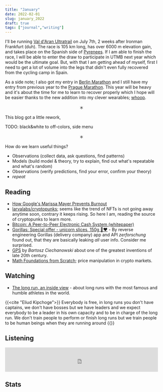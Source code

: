 ```yaml
---
title: "January"
date: 2022-02-01
slug: january_2022
draft: true
tags: ["journal","writing"]
---
```


I'll be running [Val d'Aran Ultratrail](https://www.aranbyutmb.com/en/) on July 7th, 2 weeks after Ironman Frankfurt (duh).
The race is 105 km long, has over 6000 m elevation gain, and takes place on the Spanish side of [Pyrenees](https://en.wikipedia.org/wiki/Pyrenees).
If I am able to finish the race, I will be able to enter the draw to participate in UTMB next year which would
be the ultimate goal. But, with that I am getting ahead of myself, first I need to get a lot of volume into the legs
that didn't even fully recovered from the cycling camp in Spain.

As a side note; I also got my entry in [Berlin Marathon](https://www.bmw-berlin-marathon.com/en/) and I still have my entry from
previous year to the [Prague Marathon](https://worldsmarathons.com/marathon/volkswagen-prague-marathon).
This year will be heavy and it's about the time for me to learn to recover properly which I hope
will be easier thanks to the new addition into my clever wearables; [whoop](https://www.whoop.com/).

<center>＊</center>

This blog got a little rework, 

TODO: black&white to off-colors, side menu

<center>＊</center>

How do we learn useful things?

* Observations (collect data, ask questions, find patterns)
* Models (build model & theory, try to explain, find out what's repeatable and what's random)
* Observations (verify predictions, find your error, confirm your theory)
* _repeat_

## Reading

- [How Google's Marissa Mayer Prevents Burnout](https://www.entrepreneur.com/article/223723)
- [larvalabs/cryptopunks](https://github.com/larvalabs/cryptopunks); seems like the trend of NFTs is not going away anytime soon,
  contrary it keeps rising. So here I am, reading the source of cryptopunks to learn more.
- [Bitcoin: A Peer-to-Peer Electronic Cash System (whitepaper)](https://bitcoin.org/bitcoin.pdf)
- [Gorillas: Special offer - unicorn slices, 150g 🦍❤️](https://zerforschung.org/posts/gorillas-en/) - By reverse engineering Gorillas (delivery company) app and API
  _zerforschung_ found out, that they are basically leaking _all_ user info. Consider me surprised.
- [GPS](https://ciechanow.ski/gps/) by _Bartosz Ciechanowski_ about one of the greatest inventions of late 20th century.
- [Math Foundations from Scratch](https://learnaifromscratch.github.io/math.html); price manipulation in crypto markets.

## Watching

- [The long run, an inside view](https://youtu.be/CeN1FeJIygQ) - about long runs with the most famous and humble athletes
  in the world.

{{<cite "Eliud Kipchoge">}}
Everybody is free, in long runs you don't have captains, we don't have bosses but we have leaders and we expect everybody to be a leader in his own capacity and to be in charge of the long run. We don't train people to perform or finish long runs but we train people to be human beings when they are running around
{{</cite>}}

## Listening

<iframe src="https://open.spotify.com/embed/track/2bidvM5hM1LGiEDkgp0EUz?utm_source=generator&theme=0" width="100%" height="80" frameBorder="0" allowfullscreen="" allow="autoplay; clipboard-write; encrypted-media; fullscreen; picture-in-picture"></iframe>

## Stats


